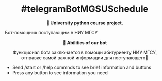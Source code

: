 <h1 align = "center"> #telegramBotMGSUSchedule </h1>
 <p align="center">
 🤖 <b> University python course project. </b>  
 </p>


Бот-помощник поступающим в НИУ МГСУ

<p align="center">
   <b> 🔋 Abilities of our bot </b>
        <p align="center">Функционал бота заключается в помощи абитуриенту НИУ МГСУ, отправке самой важной информации для поступающего🏯</p>
   <ul>  
   <li> Send /start or /help commnds to see brief information and buttons </li>
   <li> Press any button to see information you need </li>
   </ul>
 </p>
